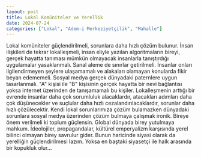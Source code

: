 ```yaml
---
layout: post
title: Lokal Komüniteler ve Yerellik
date: 2024-07-24
categories: ["Lokal", "Adem-i Merkeziyetçilik", "Mahalle"]
---
```


Lokal komüniteler güçlendirilmeli, sorunlara daha hızlı çözüm bulunur. İnsan ilişkileri de tekrar lokalleşmeli, insan eliyle yazılan algoritmaların bireyi, gerçek hayatta tanıması mümkün olmayacak insanlarla tanıştırdığı uygulamalar yasaklanmalı. Sanal aleme de sınırlar getirilmeli. İnsanlar onları ilgilendirmeyen şeylere ulaşamamalı ve alakaları olamayan konularda fikir beyan edememeli. Sosyal medya gerçek dünyadaki paternlere uygun tasarlanmalı. "A" kişisi ile "B" kişisinin gerçek hayatta bir nevi bağlantısı yoksa internet üzerinden de tanışamamalı bu kişiler. Lokalleşmenin arttığı bir evrende insanlar daha çok sorumluluk alacaklardır, atacakları adımları daha çok düşünecekler ve suçlular daha hızlı cezalandırılacaklardır, sorunlar daha hızlı çözülecektir. Kendi lokal sorunlarımıza çözüm bulamazken dünyadaki sorunlara sosyal medya üzerinden çözüm bulmaya çalışmak ironik. Bireye önem verilmeli ki toplum güçlensin. Global dünyada birey yutulmaya mahkum. İdeolojiler, propagandalar, kültürel emperyalizm karşısında yerel bilinci olmayan birey savrulur gider. Bunun haricinde siyasi olarak da yerelliğin güçlendirilmesi lazım. Yoksa en baştaki siyasetçi ile halk arasında bir kopukluk olur...